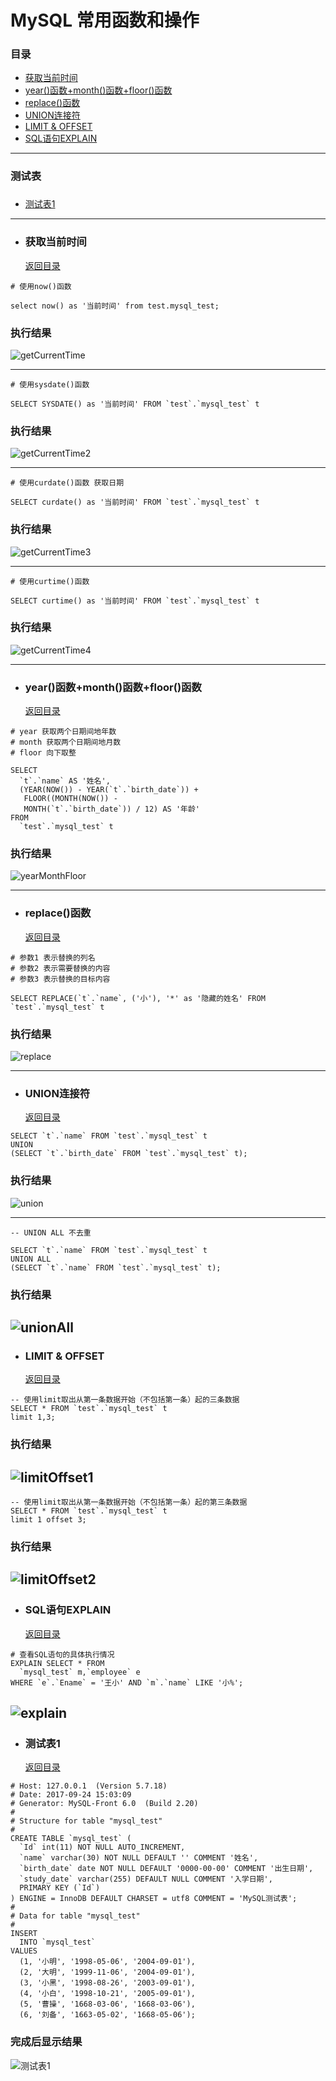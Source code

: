 # MySQL 常用函数和操作 <h3 id="abstract"></h3>
### 目录
+ [获取当前时间](#getCuttentTime)
+ [year()函数+month()函数+floor()函数](#yearMonthFloor)
+ [replace()函数](#replace)
+ [UNION连接符](#union)
+ [LIMIT & OFFSET](#limitOffset)
+ [SQL语句EXPLAIN](#explain)
---

### 测试表 <h3 id="testTable"></h3>
+ [测试表1](#testTable1)

----

+ ### <h3 id="getCuttentTime">获取当前时间</h3> [返回目录](#abstract)
```
# 使用now()函数

select now() as '当前时间' from test.mysql_test;
```
### 执行结果
![getCurrentTime](picture/getCurrentTime.png)

----

```
# 使用sysdate()函数

SELECT SYSDATE() as '当前时间' FROM `test`.`mysql_test` t
```
### 执行结果
![getCurrentTime2](picture/getCurrentTime2.png)

----

```
# 使用curdate()函数 获取日期

SELECT curdate() as '当前时间' FROM `test`.`mysql_test` t
```
### 执行结果
![getCurrentTime3](picture/getCurrentTime3.png)

----

```
# 使用curtime()函数

SELECT curtime() as '当前时间' FROM `test`.`mysql_test` t
```
### 执行结果
![getCurrentTime4](picture/getCurrentTime4.png)

----

+ ### <h3 id="yearMonthFloor">year()函数+month()函数+floor()函数</h3> [返回目录](#abstract)
```
# year 获取两个日期间地年数
# month 获取两个日期间地月数
# floor 向下取整

SELECT
  `t`.`name` AS '姓名', 
  (YEAR(NOW()) - YEAR(`t`.`birth_date`)) +
   FLOOR((MONTH(NOW()) -
   MONTH(`t`.`birth_date`)) / 12) AS '年龄'
FROM
  `test`.`mysql_test` t
```
### 执行结果
![yearMonthFloor](picture/yearMonthFloor.png)

----

+ ### <h3 id="replace">replace()函数</h3> [返回目录](#abstract)
```
# 参数1 表示替换的列名
# 参数2 表示需要替换的内容
# 参数3 表示替换的目标内容

SELECT REPLACE(`t`.`name`, ('小'), '*' as '隐藏的姓名' FROM `test`.`mysql_test` t
```
### 执行结果
![replace](picture/replace.png)

---

+ ### <h3 id="union">UNION连接符</h3> [返回目录](#abstract)
```
SELECT `t`.`name` FROM `test`.`mysql_test` t
UNION
(SELECT `t`.`birth_date` FROM `test`.`mysql_test` t);
```
### 执行结果
![union](picture/union.png)

---
```
-- UNION ALL 不去重

SELECT `t`.`name` FROM `test`.`mysql_test` t
UNION ALL
(SELECT `t`.`name` FROM `test`.`mysql_test` t);
```
### 执行结果
![unionAll](picture/unionAll.png)
---

+ ### <h3 id="limitOffset">LIMIT & OFFSET</h3> [返回目录](#abstract)
```
-- 使用limit取出从第一条数据开始（不包括第一条）起的三条数据
SELECT * FROM `test`.`mysql_test` t
limit 1,3;
```
### 执行结果
![limitOffset1](picture/limitOffset1.png)
---
```
-- 使用limit取出从第一条数据开始（不包括第一条）起的第三条数据
SELECT * FROM `test`.`mysql_test` t
limit 1 offset 3;
```
### 执行结果
![limitOffset2](picture/limitOffset2.png)
---
+ ### <h3 id="explain">SQL语句EXPLAIN</h3> [返回目录](#abstract)
```
# 查看SQL语句的具体执行情况
EXPLAIN SELECT * FROM
  `mysql_test` m,`employee` e
WHERE `e`.`Ename` = '王小' AND `m`.`name` LIKE '小%';
```
![explain](picture/explain.png)
---

+ ### <h3 id="testTable1">测试表1</h3> [返回目录](#testTable)
```
# Host: 127.0.0.1  (Version 5.7.18)
# Date: 2017-09-24 15:03:09
# Generator: MySQL-Front 6.0  (Build 2.20)
#
# Structure for table "mysql_test"
#
CREATE TABLE `mysql_test` (
  `Id` int(11) NOT NULL AUTO_INCREMENT,
  `name` varchar(30) NOT NULL DEFAULT '' COMMENT '姓名',
  `birth_date` date NOT NULL DEFAULT '0000-00-00' COMMENT '出生日期',
  `study_date` varchar(255) DEFAULT NULL COMMENT '入学日期',
  PRIMARY KEY (`Id`)
) ENGINE = InnoDB DEFAULT CHARSET = utf8 COMMENT = 'MySQL测试表';
#
# Data for table "mysql_test"
#
INSERT
  INTO `mysql_test`
VALUES
  (1, '小明', '1998-05-06', '2004-09-01'),
  (2, '大明', '1999-11-06', '2004-09-01'),
  (3, '小黑', '1998-08-26', '2003-09-01'),
  (4, '小白', '1998-10-21', '2005-09-01'),
  (5, '曹操', '1668-03-06', '1668-03-06'),
  (6, '刘备', '1663-05-02', '1668-05-06');
```
### 完成后显示结果
![测试表1](picture/testTable1.png)